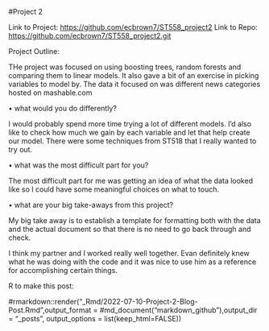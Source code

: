 #Project 2

Link to Project: <https://github.com/ecbrown7/ST558_project2> Link to
Repo: <https://github.com/ecbrown7/ST558_project2.git>

Project Outline:

THe project was focused on using boosting trees, random forests and
comparing them to linear models. It also gave a bit of an exercise in
picking variables to model by. The data it focused on was different news
categories hosted on mashable.com

• what would you do differently?

I would probably spend more time trying a lot of different models. I’d
also like to check how much we gain by each variable and let that help
create our model. There were some techniques from ST518 that I really
wanted to try out.

• what was the most difficult part for you?

The most difficult part for me was getting an idea of what the data
looked like so I could have some meaningful choices on what to touch.

• what are your big take-aways from this project?

My big take away is to establish a template for formatting both with the
data and the actual document so that there is no need to go back through
and check.

I think my partner and I worked really well together. Evan definitely
knew what he was doing with the code and it was nice to use him as a
reference for accomplishing certain things.

R to make this post:

#rmarkdown::render(“\_Rmd/2022-07-10-Project-2-Blog-Post.Rmd”,output_format
= #md_document(“markdown_github”),output_dir = “\_posts”, output_options
= list(keep_html=FALSE))
